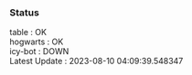 ### Status


table : OK  
hogwarts : OK  
icy-bot : DOWN  
Latest Update : 2023-08-10 04:09:39.548347
